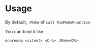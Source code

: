 # Usage

By default, `:Make` of `call VimMakeFunction`

You can bind it like
```
nnoremap <silent> <C-b> :Make<CR>
```
